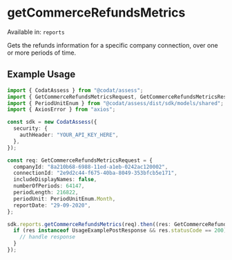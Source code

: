 # getCommerceRefundsMetrics
Available in: `reports`

Gets the refunds information for a specific company connection, over one or more periods of time.

## Example Usage
```typescript
import { CodatAssess } from "@codat/assess";
import { GetCommerceRefundsMetricsRequest, GetCommerceRefundsMetricsResponse } from "@codat/assess/dist/sdk/models/operations";
import { PeriodUnitEnum } from "@codat/assess/dist/sdk/models/shared";
import { AxiosError } from "axios";

const sdk = new CodatAssess({
  security: {
    authHeader: "YOUR_API_KEY_HERE",
  },
});

const req: GetCommerceRefundsMetricsRequest = {
  companyId: "8a210b68-6988-11ed-a1eb-0242ac120002",
  connectionId: "2e9d2c44-f675-40ba-8049-353bfcb5e171",
  includeDisplayNames: false,
  numberOfPeriods: 64147,
  periodLength: 216822,
  periodUnit: PeriodUnitEnum.Month,
  reportDate: "29-09-2020",
};

sdk.reports.getCommerceRefundsMetrics(req).then((res: GetCommerceRefundsMetricsResponse | AxiosError) => {
  if (res instanceof UsageExamplePostResponse && res.statusCode == 200) {
    // handle response
  }
});
```